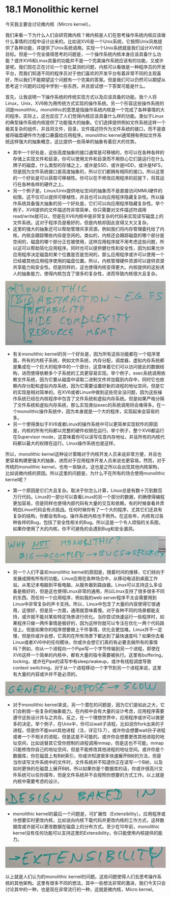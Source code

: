 # 18.1 Monolithic kernel

今天我主要会讨论微内核（Mircro kernel）。

我们来看一下为什么人们会研究微内核？微内核是人们在思考操作系统内核应该做什么事情的过程中设计出来的。比如说XV6是一个Unix系统，它按照Unix风格提供了各种功能，并提供了Unix系统调用。实现一个Unix系统就是我们设计XV6的目标。但是一个完全值得思考的问题是，一个操作系统内核本身应该具备什么功能？或许XV6和Linux具备的功能并不是一个完美操作系统应该有的功能，又或许是呢。我们现在正在讨论一个变化莫测的问题，内核可以看做是一种程序员的开发平台，而我们知道不同的程序员对于他们喜欢的开发平台有着非常不同的主观喜好，所以我们不能期望这个问题有一个完美的答案。但是我们可以仍然可以期望从思考这个问题的过程中学到一些东西，并且尝试想一下答案可能是什么。

首先，让我说明一下操作系统的传统实现方式以及应该具备的功能。我个人将Linux，Unix，XV6称为用传统方式实现的操作系统。另一个形容这些操作系统的词是monolithic。monolithic的意思是指操作系统内核是一个完成了各种事情的大的程序。实际上，这也反应了人们觉得内核应该具备什么样的功能。类似于Linux的典型操作系统内核提供了功能强大的抽象。它们选择提供例如文件系统这样一个极其复杂的组件，并且将文件，目录，文件描述符作为文件系统的接口，而不是直接将磁盘硬件作为接口暴露给应用程序。monolithic kernel通常拥有例如文件系统这样强大的抽象概念，这比提供一些简单的抽象有着巨大的优势。

* 其中一个好处是，这些高度抽象的接口通常是可移植的，你可以在各种各样的存储上实现文件和目录，你可以使用文件和目录而不用担心它们是运行在什么牌子的磁盘，什么类型的存储之上，或许是SSD，或许是HDD，或许是NFS，但是因为文件系统接口是高度抽象的，所以它们都拥有相同的接口。所以这里的一个好处是可以获取可移植性。你可以在不修改应用程序的前提下，将其运行在各种各样的硬件之上。
* 另一个例子是，Linux/Unix提供地址空间的抽象而不是直接访问MMU硬件的权限。这不仅可以提供可移植性，并且也可以向应用程序隐藏复杂性。所以操作系统具备强大抽象的另一个好处是，它们可以向应用程序隐藏复杂性。举个例子，XV6提供的文件描述符非常简单，你只需要对文件描述符调用read/write就可以，但是在XV6内核中是非常复杂的代码来实现读写磁盘上的文件系统。这对于程序员是极好的，但是内核却因此变得又大又复杂。
* 这里的强大的抽象还可以帮助管理共享资源。例如我们将内存管理委托给了内核，内核会跟踪哪些内存是空闲的。类似的，内核还会跟踪磁盘的哪个部分是空闲的，磁盘的哪个部分正在被使用，这样应用程序就不用考虑这些问题，所以这可以帮助简化应用程序。同时也可以提供健壮性和安全性，因为如果允许应用程序决定磁盘的某个位置是否是空闲的，那么应用程序或许可以使用一个已经被其他应用程序使用的磁盘位置。所以，内核管理硬件资源可以提供资源共享能力和安全性。但是同样的，这也使得内核变得更大。内核提供的这些诱人的抽象能力，使得内核包含了很多的复杂性，进而导致内核很大且复杂。

![](../.gitbook/assets/image%20%28440%29.png)

* 有关monolithic kernel的另一个好处是，因为所有这些功能都在一个程序里面，所有的内核子系统，例如文件系统，内存分配，调度器，虚拟内存系统都是集成在一个巨大的程序中的一个部分，这意味着它们可以访问彼此的数据结构，进而使得依赖多个子系统的工具更容易实现。举个例子，exec系统调用依赖文件系统，因为它要从磁盘中读取二进制文件并加载到内存中，同时它也依赖内存分配和虚拟内存系统，因为它需要设置好新的进程的地址空间，但是它的实现是相对简单的。在XV6或者Linux中做到这些完全没问题，因为这些操作系统已经在内核程序中包含了文件系统和虚拟内存系统。但是如果严格分隔了文件系统和虚拟内存系统，那么实现类似exec的系统调用将会难得多。在一个monolithic操作系统中，因为本身就是一个大的程序，实现起来会容易的多。
* 另一个使得类似于XV6或者Linux的操作系统中可以更简单实现软件的原因是，内核的所有代码都以完整的硬件权限在运行。举个例子，整个XV6都运行在Supervisor mode，这意味着你可以读写任意内存地址，并且所有的内核代码都以最大的权限在运行。Linux操作系统也是这样。

所以，monolithic kernel这种设计策略对于内核开发人员来说非常方便，并且也更容易构建更强大的抽象，进而对于应用程序开发人员来说也更容易。然而，对于传统的monolithic kernel，也有一些缺点。这也是之所以会出现其他内核架构，比如说微内核的原因。所以这里的问题是，为什么不在所有的场合使用monolithic kernel呢？

* 第一个原因是它们大且复杂。取决于你怎么计算，Linux总是有数十万到数百万行代码。Linux的一部分可以查看Linux的另一个部分的数据，的确使得编程更加容易，但是同样也使得内部代码有大量的交互和依赖。有的时候查看并弄明白Linux代码会有点挑战。任何时候你有了一个大的程序，尤其它们还具有复杂的结构，你都会有Bug，操作系统内核也不例外。在这些年，内核有过各种各样的Bug，包括了安全性相关的Bug。所以这是一个令人烦恼的关系图，如果你使用了大的内核，你不可避免的会遇到Bug和安全漏洞。

![](../.gitbook/assets/image%20%28480%29.png)

* 另一个人们不喜欢monolithic kernel的原因是，随着时间的推移，它们倾向于发展成拥有所有的功能。Linux应用在各种场合中，从移动电话到桌面工作站，从笔记本电脑到平板电脑，从服务器到路由器。Linux可以支持这么多设备是极好的，但是这也使得Linux非常的通用，所以Linux支持了很多很多不同的东西。而任何一个应用程序，例如我的web server程序不太会需要用到Linux中非常复杂的声卡支持。所以，Linux中包含了大量的内容使得它很通用，这很好，但是另一方面，通用就意味着慢。对于各种不同的场景都能支持，或许就不能对某些特定场景进行优化。当你尝试快速运行一些程序时，如果程序只做一两件事情是极好的，因为这样你就可以专注在优化一两个代码路径上。但是如果你的程序想要做上千件事情，优化会更加难。Linux并不一定慢，但是你或许会想，它真的在所有场景下都达到了最快速度吗？如果你去看Linux或者XV6中的任何模块，你或许会想它们真的有必要去做所有的事情吗？例如，你从一个进程向一个Pipe写一个字节传输到另一个进程，即使在XV6这样一个简单的内核中，都有大量的指令需要被执行。这里有buffering，locking，或许在Pipe的读写中有sleep/wakeup，或许有线程调度导致context switching，对于从一个进程移动一个字节到另一个进程来说，这里有大量的内容或许并不是必须的。

![](../.gitbook/assets/image%20%28490%29.png)

* 对于monolithic kernel来说，另一个潜在的问题是，因为它们是如此之大，它们会削弱一些复杂的抽象能力。在内核中会有大量的设计考虑，应用程序需要遵守这些设计并与之共存。反之，在一个理想世界中，应用程序或许可以做更多的决定。举个例子，在Unix中，你可以wait子进程，比如说你fork出来的子进程，但是你不能wait其他进程（注，详见13.7），或许你会想要wait孙子进程或者一个不相关的进程，但是这是不可能的。或许你会想要更改其他进程的地址空间，比如说替其它受你控制的进程调用mmap，但是这也不可能。mmap只能修改你自己的地址空间，但是不能修改其他进程的地址空间。或许你是个数据库，你在磁盘上有B树索引，你或许知道很多快速展开B树的方法，但是当你读写文件系统中的文件时，文件系统并不知道你正在读写一个B树，以及如何更快的在磁盘上展开B树。所以如果你是个数据库的话，你或许很高兴文件系统可以任你摆布，但是文件系统并不会按照你想要的方式工作。以上就是内核中需要考虑的设计。

![](../.gitbook/assets/image%20%28847%29.png)

* monolithic kernel的最后一个问题是，可扩展性（Extensibility）。应用程序或许想要实时更改内核，比如说向内核下载代码并更改内核的工作方式，这样数据库或许就可以更改数据在磁盘上的分布方式。至少在10年前，monolithic kernel没有任何功能可以支持这里的Extensibility，你只能使用内核提供的能力。

![](../.gitbook/assets/image%20%28851%29.png)

以上就是人们认为的monolithic kernel的问题。这些问题使得人们去思考操作系统的其他架构。这里有很多不同的想法，其中一些想法非常的激进，我们今天只会讨论其中的一种，也是现在非常流行的一种，这就是微内核，Micro kernel。

